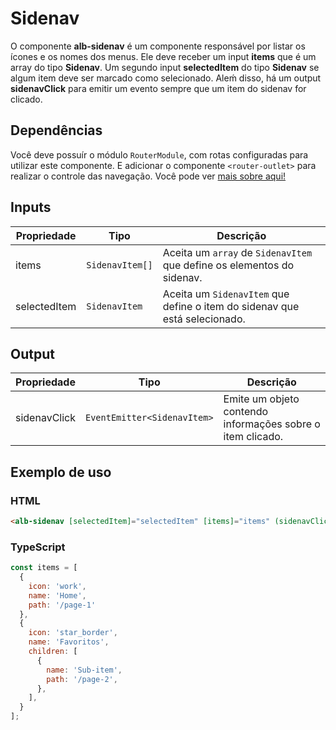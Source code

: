 # Sidenav

O componente **alb-sidenav** é um componente responsável por listar os ícones e os nomes dos menus.
Ele deve receber um input **items** que é um array do tipo **Sidenav**.
Um segundo input **selectedItem** do tipo **Sidenav** se algum item deve ser marcado como selecionado.
Aleḿ disso, há um output **sidenavClick** para emitir um evento sempre que um item do sidenav for clicado.

## Dependências

Você deve possuír o módulo `RouterModule`, com rotas configuradas para utilizar este componente. E adicionar o componente ```<router-outlet>``` para realizar o controle das navegação.
Você pode ver [mais sobre aqui!](https://angular.io/guide/router)

## Inputs

| Propriedade | Tipo           | Descrição                                                                  |
| ----------- | ------------   | ---------------------------------------------------------------------------|
| items       | `SidenavItem[]`| Aceita um `array` de `SidenavItem` que define os elementos do sidenav.     |
| selectedItem| `SidenavItem`  | Aceita um `SidenavItem` que define o item do sidenav que está selecionado. |

## Output

| Propriedade  | Tipo                        | Descrição                                                 |
| ------------ | --------------------------- | --------------------------------------------------------- |
| sidenavClick | `EventEmitter<SidenavItem>` | Emite um objeto contendo informações sobre o item clicado.|

## Exemplo de uso

### HTML

```html
<alb-sidenav [selectedItem]="selectedItem" [items]="items" (sidenavClick)="sidenavClick($event)"></alb-sidenav>
```

### TypeScript

```javascript
const items = [
  {
    icon: 'work',
    name: 'Home',
    path: '/page-1'
  },
  {
    icon: 'star_border',
    name: 'Favoritos',
    children: [
      {
        name: 'Sub-item',
        path: '/page-2',
      },
    ],
  }
];
```
